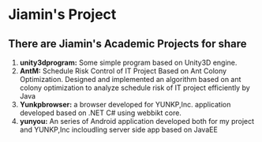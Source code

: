 # Jiamin's Project
## There are Jiamin's Academic Projects for share
1. **unity3dprogram:** Some simple program based on Unity3D engine.
2. **AntM:** Schedule Risk Control of IT Project Based on Ant Colony Optimization. Designed and implemented an algorithm based on ant colony optimization to analyze schedule risk of IT project efficiently by Java
3. **Yunkpbrowser:** a browser developed for YUNKP,Inc. application developed based on .NET C# using webbikt core.
4. **yunyou:** An series of Android application developed both for my project and YUNKP,Inc incloudling server side app based on JavaEE
